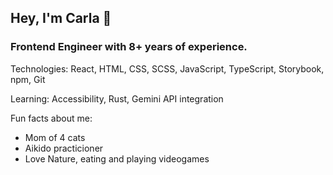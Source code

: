 ## Hey, I'm Carla 👋

### Frontend Engineer with 8+ years of experience.

Technologies: React, HTML, CSS, SCSS, JavaScript, TypeScript, Storybook, npm, Git

Learning: Accessibility, Rust, Gemini API integration

Fun facts about me:
- Mom of 4 cats
- Aikido practicioner
- Love Nature, eating and playing videogames

  
<!--
**carlasofb/carlasofb** is a ✨ _special_ ✨ repository because its `README.md` (this file) appears on your GitHub profile.

Here are some ideas to get you started:

- 🔭 I’m currently working on ...
- 🌱 I’m currently learning ...
- 👯 I’m looking to collaborate on ...
- 🤔 I’m looking for help with ...
- 💬 Ask me about ...
- 📫 How to reach me: ...
- 😄 Pronouns: ...
- ⚡ Fun fact: ...
-->
